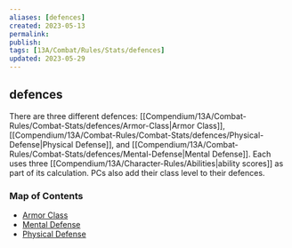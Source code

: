 ```yaml
---
aliases: [defences]
created: 2023-05-13
permalink: 
publish: 
tags: [13A/Combat/Rules/Stats/defences]
updated: 2023-05-29
---
```


## defences

There are three different defences: [[Compendium/13A/Combat-Rules/Combat-Stats/defences/Armor-Class|Armor Class]], [[Compendium/13A/Combat-Rules/Combat-Stats/defences/Physical-Defense|Physical Defense]], and [[Compendium/13A/Combat-Rules/Combat-Stats/defences/Mental-Defense|Mental Defense]]. Each uses three [[Compendium/13A/Character-Rules/Abilities|ability scores]] as part of its calculation. PCs also add their class level to their defences.

### Map of Contents

- [Armor Class](Compendium/13A/Combat-Rules/Combat-Stats/defences/Armor-Class.md)
- [Mental Defense](Compendium/13A/Combat-Rules/Combat-Stats/defences/Mental-Defense.md)
- [Physical Defense](Compendium/13A/Combat-Rules/Combat-Stats/defences/Physical-Defense.md)
